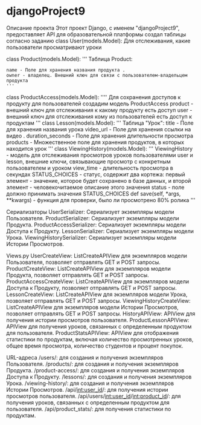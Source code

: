 # djangoProject9
Описание проекта 
Этот проект Django, с именем "djangoProject9", предоставляет API для образовательной платформы
создал таблицы согласно заданию
class User(models.Model):
    Для отслеживания, какие пользователи просматривают уроки

class Product(models.Model):
    '''
    Таблица Product:

    name - Поле для хранения названия продукта .
    owner - владелец. Внешний ключ для связи с пользователем-владельцем продукта
    '''
class ProductAccess(models.Model):
    ''''
    Для сохранения доступов к продукту для пользователей создадим модель ProductAccess
    product - внешний ключ для отслеживания к какому продукту есть доступ
    user - внешний ключ для отслеживания кому из пользователей есть доступ к продуктам
    '''
class Lesson(models.Model):
    '''
    Таблица "Урок":
    title - Поле для хранения названия урока
    video_url - Поле для хранения ссылки на видео .
    duration_seconds - Поле для хранения длительности просмотра
    products - Множественное поле для хранения продуктов, в которых находится урок
    '''
class ViewingHistory(models.Model):
    '''
    ViewingHistory - модель для отслеживания  просмотров уроков пользователями
    user и lesson, внешние ключи, связывающие просмотр с конкретным пользователем и уроком
    view_time - длительность просмотра в секундах
    STATUS_CHOICES - статус, содержит два кортежа: первый элемент - значение, которое будет сохранено в базе данных, и второй элемент - человекочитаемое описание этого значения
    status - поле должно принимать значения STATUS_CHOICES
    def save(self, *args, **kwargs) - функция для проверки, было ли просмотрено 80% ролика
    '''

Сериализаторы
UserSerializer: Сериализует экземпляры модели Пользователя.
ProductSerializer: Сериализует экземпляры модели Продукта.
ProductAccessSerializer: Сериализует экземпляры модели Доступа к Продукту.
LessonSerializer: Сериализует экземпляры модели Урока.
ViewingHistorySerializer: Сериализует экземпляры модели Истории Просмотров.

Views.py
UserCreateView: ListCreateAPIView для экземпляров модели Пользователя, позволяет отправлять GET и POST запросы.
ProductCreateView: ListCreateAPIView для экземпляров модели Продукта, позволяет отправлять GET и POST запросы.
ProductAccessCreateView: ListCreateAPIView для экземпляров модели Доступа к Продукту, позволяет отправлять GET и POST запросы.
LessonCreateView: ListCreateAPIView для экземпляров модели Урока, позволяет отправлять GET и POST запросы.
ViewingHistoryCreateView: ListCreateAPIView для экземпляров модели Истории Просмотров, позволяет отправлять GET и POST запросы.
HistoryAPIView: APIView для получения истории просмотров пользователя.
ProductLessonAPIView: APIView для получения уроков, связанных с определенным продуктом для пользователя.
ProductStatsAPIView: APIView для отображения статистики по продуктам, включая количество просмотренных уроков, общее время просмотра, количество студентов и процент покупок.

URL-адреса
/users/:  для создания и получения экземпляров Пользователя.
/products/:  для создания и получения экземпляров Продукта.
/product-access/:  для создания и получения экземпляров Доступа к Продукту.
/lessons/:  для создания и получения экземпляров Урока.
/viewing-history/:  для создания и получения экземпляров Истории Просмотров.
/api/<int:user_id>/:  для получения истории просмотров пользователя.
/api/users/<int:user_id>/<int:product_id>/: для получения уроков, связанных с определенным продуктом для пользователя.
/api/product_stats/:  для получения статистики по продуктам.
